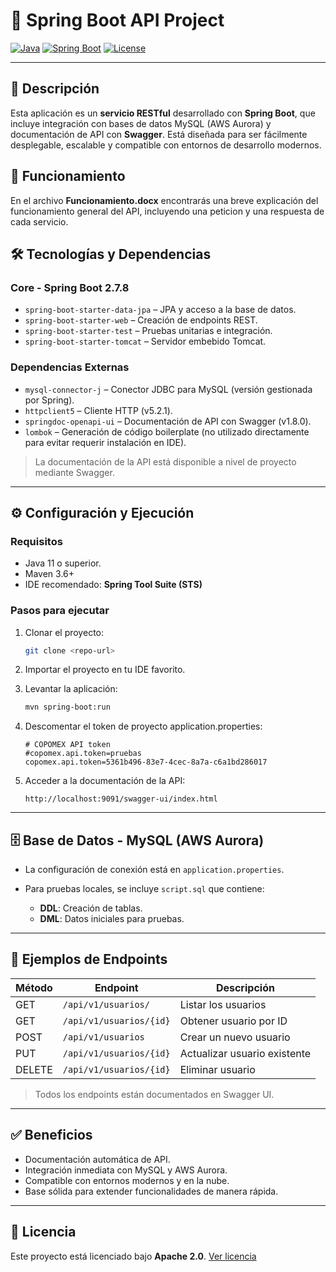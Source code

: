 # 🌟 Spring Boot API Project

[![Java](https://img.shields.io/badge/Java-11+-blue.svg)](https://www.oracle.com/java/)
[![Spring Boot](https://img.shields.io/badge/Spring_Boot-2.7.8-brightgreen.svg)](https://spring.io/projects/spring-boot)
[![License](https://img.shields.io/badge/License-Apache_2.0-blue.svg)](http://www.apache.org/licenses/LICENSE-2.0.html)

---

## 📄 Descripción

Esta aplicación es un **servicio RESTful** desarrollado con **Spring Boot**, que incluye integración con bases de datos MySQL (AWS Aurora) y documentación de API con **Swagger**.
Está diseñada para ser fácilmente desplegable, escalable y compatible con entornos de desarrollo modernos.


## 📄 Funcionamiento

En el archivo **Funcionamiento.docx** encontrarás una breve explicación del funcionamiento general del API, incluyendo una peticion y una respuesta de cada servicio.


## 🛠 Tecnologías y Dependencias

### Core - Spring Boot 2.7.8

* `spring-boot-starter-data-jpa` – JPA y acceso a la base de datos.
* `spring-boot-starter-web` – Creación de endpoints REST.
* `spring-boot-starter-test` – Pruebas unitarias e integración.
* `spring-boot-starter-tomcat` – Servidor embebido Tomcat.

### Dependencias Externas

* `mysql-connector-j` – Conector JDBC para MySQL (versión gestionada por Spring).
* `httpclient5` – Cliente HTTP (v5.2.1).
* `springdoc-openapi-ui` – Documentación de API con Swagger (v1.8.0).
* `lombok` – Generación de código boilerplate (no utilizado directamente para evitar requerir instalación en IDE).

> La documentación de la API está disponible a nivel de proyecto mediante Swagger.

---

## ⚙ Configuración y Ejecución

### Requisitos

* Java 11 o superior.
* Maven 3.6+
* IDE recomendado: **Spring Tool Suite (STS)**

### Pasos para ejecutar

1. Clonar el proyecto:

   ```bash
   git clone <repo-url>
   ```
2. Importar el proyecto en tu IDE favorito.
3. Levantar la aplicación:

   ```bash
   mvn spring-boot:run
   ```
4. Descomentar el token de proyecto application.properties:

   ```
   # COPOMEX API token
   #copomex.api.token=pruebas
   copomex.api.token=5361b496-83e7-4cec-8a7a-c6a1bd286017
   ```
5. Acceder a la documentación de la API:

   ```
   http://localhost:9091/swagger-ui/index.html
   ```

---

## 🗄 Base de Datos - MySQL (AWS Aurora)

* La configuración de conexión está en `application.properties`.
* Para pruebas locales, se incluye `script.sql` que contiene:

  * **DDL**: Creación de tablas.
  * **DML**: Datos iniciales para pruebas.

---

## 🚀 Ejemplos de Endpoints

| Método | Endpoint          | Descripción                  |
| ------ | ----------------- | ---------------------------- |
| GET    | `/api/v1/usuarios/`     | Listar los usuarios          |
| GET    | `/api/v1/usuarios/{id}` | Obtener usuario por ID       |
| POST   | `/api/v1/usuarios`      | Crear un nuevo usuario       |
| PUT    | `/api/v1/usuarios/{id}` | Actualizar usuario existente |
| DELETE | `/api/v1/usuarios/{id}` | Eliminar usuario             |

> Todos los endpoints están documentados en Swagger UI.

---

## ✅ Beneficios

* Documentación automática de API.
* Integración inmediata con MySQL y AWS Aurora.
* Compatible con entornos modernos y en la nube.
* Base sólida para extender funcionalidades de manera rápida.

---

## 📄 Licencia

Este proyecto está licenciado bajo **Apache 2.0**.
[Ver licencia](http://www.apache.org/licenses/LICENSE-2.0.html)
